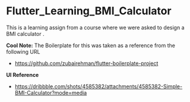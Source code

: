# Flutter_Learning_BMI_Calculator
This is a learning assign from a course where we were asked to design a BMI calculator . 

**Cool Note:** The Boilerplate for this was taken as a reference from  the following URL 
 - https://github.com/zubairehman/flutter-boilerplate-project

**UI Reference** 
 - https://dribbble.com/shots/4585382/attachments/4585382-Simple-BMI-Calculator?mode=media

